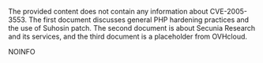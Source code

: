 The provided content does not contain any information about CVE-2005-3553. The first document discusses general PHP hardening practices and the use of Suhosin patch. The second document is about Secunia Research and its services, and the third document is a placeholder from OVHcloud.
 
 NOINFO